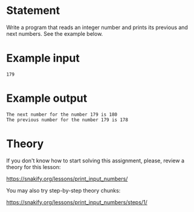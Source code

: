 # Statement

Write a program that reads an integer number and prints its previous and next numbers. See the example below.

# Example input

```
179
```

# Example output

```
The next number for the number 179 is 180
The previous number for the number 179 is 178
```

# Theory

If you don't know how to start solving this assignment, please, review a theory for this lesson:

https://snakify.org/lessons/print_input_numbers/

You may also try step-by-step theory chunks:

https://snakify.org/lessons/print_input_numbers/steps/1/